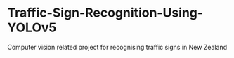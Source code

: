 # Traffic-Sign-Recognition-Using-YOLOv5
Computer vision related project for recognising traffic signs in New Zealand 
